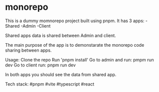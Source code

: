 # monorepo
This is a dummy momnorepo project built using pnpm.
It has 3 apps:
 -Shared
 -Admin
 -Client
 
 Shared apps data is shared between Admin and client.
 
 
 The main purpose of the app is to demonstarate the monorepo code sharing between apps.
 
 Usage:
 Clone the repo
 Run 'pnpm install'
 Go to admin and run: pmpm run dev
 Go to client run: pnpm run dev
 
 In both apps you should see the data from shared app.
 
 
 Tech stack:
 #pnpm
 #vite
 #typescript
 #react
